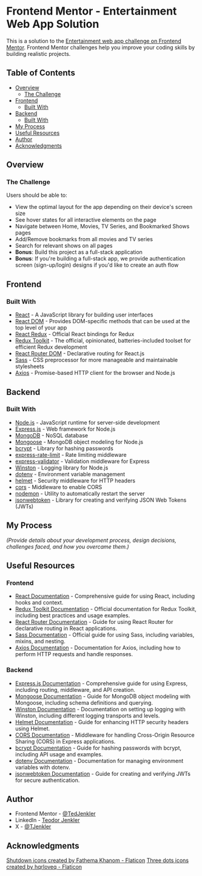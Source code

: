 # Frontend Mentor - Entertainment Web App Solution

This is a solution to the [Entertainment web app challenge on Frontend Mentor](https://www.frontendmentor.io/challenges/entertainment-web-app-J-UhgAW1X). Frontend Mentor challenges help you improve your coding skills by building realistic projects.

## Table of Contents

- [Overview](#overview)
  - [The Challenge](#the-challenge)
- [Frontend](#frontend)
  - [Built With](#frontend-built-with)
- [Backend](#backend)
  - [Built With](#backend-built-with)
- [My Process](#my-process)
- [Useful Resources](#useful-resources)
- [Author](#author)
- [Acknowledgments](#acknowledgments)

## Overview

### The Challenge

Users should be able to:

- View the optimal layout for the app depending on their device's screen size
- See hover states for all interactive elements on the page
- Navigate between Home, Movies, TV Series, and Bookmarked Shows pages
- Add/Remove bookmarks from all movies and TV series
- Search for relevant shows on all pages
- **Bonus**: Build this project as a full-stack application
- **Bonus**: If you're building a full-stack app, we provide authentication screen (sign-up/login) designs if you'd like to create an auth flow

## Frontend

### Built With

- [React](https://reactjs.org/) - A JavaScript library for building user interfaces
- [React DOM](https://reactjs.org/docs/react-dom.html) - Provides DOM-specific methods that can be used at the top level of your app
- [React Redux](https://react-redux.js.org/) - Official React bindings for Redux
- [Redux Toolkit](https://redux-toolkit.js.org/) - The official, opinionated, batteries-included toolset for efficient Redux development
- [React Router DOM](https://reactrouter.com/web/guides/quick-start) - Declarative routing for React.js
- [Sass](https://sass-lang.com/) - CSS preprocessor for more manageable and maintainable stylesheets
- [Axios](https://axios-http.com/) - Promise-based HTTP client for the browser and Node.js

## Backend

### Built With

- [Node.js](https://nodejs.org/) - JavaScript runtime for server-side development
- [Express.js](https://expressjs.com/) - Web framework for Node.js
- [MongoDB](https://www.mongodb.com/) - NoSQL database
- [Mongoose](https://mongoosejs.com/) - MongoDB object modeling for Node.js
- [bcrypt](https://www.npmjs.com/package/bcrypt) - Library for hashing passwords
- [express-rate-limit](https://www.npmjs.com/package/express-rate-limit) - Rate limiting middleware
- [express-validator](https://express-validator.github.io/docs/) - Validation middleware for Express
- [Winston](https://github.com/winstonjs/winston) - Logging library for Node.js
- [dotenv](https://www.npmjs.com/package/dotenv) - Environment variable management
- [helmet](https://helmetjs.github.io/) - Security middleware for HTTP headers
- [cors](https://www.npmjs.com/package/cors) - Middleware to enable CORS
- [nodemon](https://www.npmjs.com/package/nodemon) - Utility to automatically restart the server
- [jsonwebtoken](https://www.npmjs.com/package/jsonwebtoken) - Library for creating and verifying JSON Web Tokens (JWTs)

## My Process

*(Provide details about your development process, design decisions, challenges faced, and how you overcame them.)*

## Useful Resources

### Frontend

- [React Documentation](https://reactjs.org/docs/getting-started.html) - Comprehensive guide for using React, including hooks and context.
- [Redux Toolkit Documentation](https://redux-toolkit.js.org/) - Official documentation for Redux Toolkit, including best practices and usage examples.
- [React Router Documentation](https://reactrouter.com/docs/en/v6) - Guide for using React Router for declarative routing in React applications.
- [Sass Documentation](https://sass-lang.com/documentation) - Official guide for using Sass, including variables, mixins, and nesting.
- [Axios Documentation](https://axios-http.com/docs/intro) - Documentation for Axios, including how to perform HTTP requests and handle responses.

### Backend

- [Express.js Documentation](https://expressjs.com/) - Comprehensive guide for using Express, including routing, middleware, and API creation.
- [Mongoose Documentation](https://mongoosejs.com/docs/) - Guide for MongoDB object modeling with Mongoose, including schema definitions and querying.
- [Winston Documentation](https://github.com/winstonjs/winston) - Documentation on setting up logging with Winston, including different logging transports and levels.
- [Helmet Documentation](https://helmetjs.github.io/) - Guide for enhancing HTTP security headers using Helmet.
- [CORS Documentation](https://www.npmjs.com/package/cors) - Middleware for handling Cross-Origin Resource Sharing (CORS) in Express applications.
- [bcrypt Documentation](https://www.npmjs.com/package/bcrypt) - Guide for hashing passwords with bcrypt, including API usage and examples.
- [dotenv Documentation](https://www.npmjs.com/package/dotenv) - Documentation for managing environment variables with dotenv.
- [jsonwebtoken Documentation](https://www.npmjs.com/package/jsonwebtoken) - Guide for creating and verifying JWTs for secure authentication.

## Author

- Frontend Mentor - [@TedJenkler](https://www.frontendmentor.io/profile/TedJenkler)
- LinkedIn - [Teodor Jenkler](https://www.linkedin.com/in/tedjenklerwebdeveloper/)
- X - [@TJenkler](https://x.com/TJenkler)

## Acknowledgments

<a href="https://www.flaticon.com/free-icons/shutdown" title="shutdown icons">Shutdown icons created by Fathema Khanom - Flaticon</a>
<a href="https://www.flaticon.com/free-icons/three-dots" title="three dots icons">Three dots icons created by hqrloveq - Flaticon</a>